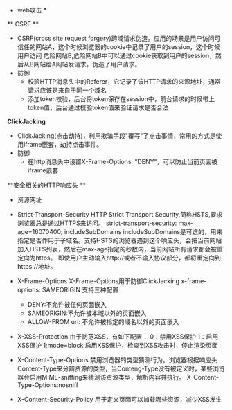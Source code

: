 * web攻击 *

** CSRF **
* CSRF(cross site request forgery)跨域请求伪造。应用的场景是用户访问可信任的网站A，这个时候浏览器的cookie中记录了用户的session，这个时候用户访问
危险网站B,危险网站B中可以通过cookie获取到用户的session，然后从B网站给A网站发请求，伪造了用户请求。
* 防御
  * 校验HTTP消息头中的Referer，它记录了该HTTP请求的来源地址，通常请求应该是来自于同一个域名
  * 添加token校验，后台将token保存在session中，前台请求的时候带上token值，后台通过校验token值来验证请求是否合法

**ClickJacking**
* ClickJacking(点击劫持)，利用欺骗手段"覆写"了点击事情，常用的方式是使用iframe嵌套，劫持点击事件。
* 防御
  * 在http消息头中设置X-Frame-Options: "DENY"，可以防止当前页面被iframe嵌套

**安全相关的HTTP响应头 **
* 资源网址[](https://imququ.com/post/web-security-and-response-header.html)
* Strict-Transport-Security
HTTP Strict Transport Security,简称HSTS,要求浏览器总是通过HTTPS来访问。
strict-transport-security: max-age=16070400; includeSubDomains
includeSubDomains是可选的，用来指定是否作用于子域名。支持HSTS的浏览器遇到这个响应头，会把当前网站加入HSTS列表，然后在max-age指定的秒数内，当前网站所有请求都会被重定向为https。
即使用户主动输入http://或者不输入协议部分，都将重定向到https://地址。
* X-Frame-Options
X-Frame-Options用于防御ClickJacking
x-frame-options: SAMEORIGIN
支持三种配置
  * DENY:不允许被任何页面嵌入
  * SAMEORIGIN:不允许被本域以外的页面嵌入
  * ALLOW-FROM uri: 不允许被指定的域名以外的页面嵌入
 
* X-XSS-Protection
由于防范XSS，有如下配置：
0：禁用XSS保护
1：启用XSS保护
1;mode=block:启用XSS保护，检查到XSS攻击时，停止渲染页面

* X-Content-Type-Options
禁用浏览器的类型猜测行为。浏览器根据响应头Content-Type来分辨资源的类型，当Conteng-Type没有被定义时，某些浏览器会启用MIME-sniffing来猜测该资源类型，解析内容并执行。
X-Content-Type-Options:nosniff

*  X-Content-Security-Policy
用于定义页面可以加载哪些资源，减少XSS发生
